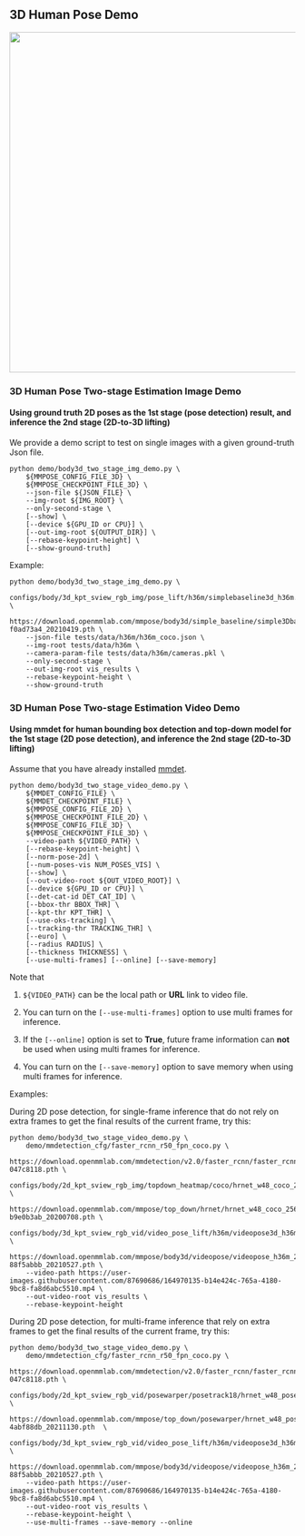 ## 3D Human Pose Demo

<img src="https://user-images.githubusercontent.com/15977946/118820606-02df2000-b8e9-11eb-9984-b9228101e780.gif" width="600px" alt><br>

### 3D Human Pose Two-stage Estimation Image Demo

#### Using ground truth 2D poses as the 1st stage (pose detection) result, and inference the 2nd stage (2D-to-3D lifting)

We provide a demo script to test on single images with a given ground-truth Json file.

```shell
python demo/body3d_two_stage_img_demo.py \
    ${MMPOSE_CONFIG_FILE_3D} \
    ${MMPOSE_CHECKPOINT_FILE_3D} \
    --json-file ${JSON_FILE} \
    --img-root ${IMG_ROOT} \
    --only-second-stage \
    [--show] \
    [--device ${GPU_ID or CPU}] \
    [--out-img-root ${OUTPUT_DIR}] \
    [--rebase-keypoint-height] \
    [--show-ground-truth]
```

Example:

```shell
python demo/body3d_two_stage_img_demo.py \
    configs/body/3d_kpt_sview_rgb_img/pose_lift/h36m/simplebaseline3d_h36m.py \
    https://download.openmmlab.com/mmpose/body3d/simple_baseline/simple3Dbaseline_h36m-f0ad73a4_20210419.pth \
    --json-file tests/data/h36m/h36m_coco.json \
    --img-root tests/data/h36m \
    --camera-param-file tests/data/h36m/cameras.pkl \
    --only-second-stage \
    --out-img-root vis_results \
    --rebase-keypoint-height \
    --show-ground-truth
```

### 3D Human Pose Two-stage Estimation Video Demo

#### Using mmdet for human bounding box detection and top-down model for the 1st stage (2D pose detection), and inference the 2nd stage (2D-to-3D lifting)

Assume that you have already installed [mmdet](https://github.com/open-mmlab/mmdetection).

```shell
python demo/body3d_two_stage_video_demo.py \
    ${MMDET_CONFIG_FILE} \
    ${MMDET_CHECKPOINT_FILE} \
    ${MMPOSE_CONFIG_FILE_2D} \
    ${MMPOSE_CHECKPOINT_FILE_2D} \
    ${MMPOSE_CONFIG_FILE_3D} \
    ${MMPOSE_CHECKPOINT_FILE_3D} \
    --video-path ${VIDEO_PATH} \
    [--rebase-keypoint-height] \
    [--norm-pose-2d] \
    [--num-poses-vis NUM_POSES_VIS] \
    [--show] \
    [--out-video-root ${OUT_VIDEO_ROOT}] \
    [--device ${GPU_ID or CPU}] \
    [--det-cat-id DET_CAT_ID] \
    [--bbox-thr BBOX_THR] \
    [--kpt-thr KPT_THR] \
    [--use-oks-tracking] \
    [--tracking-thr TRACKING_THR] \
    [--euro] \
    [--radius RADIUS] \
    [--thickness THICKNESS] \
    [--use-multi-frames] [--online] [--save-memory]
```

Note that

1. `${VIDEO_PATH}` can be the local path or **URL** link to video file.

2. You can turn on the `[--use-multi-frames]` option to use multi frames for inference.

3. If the `[--online]` option is set to **True**, future frame information can **not** be used when using multi frames for inference.

4. You can turn on the `[--save-memory]` option to save memory when using multi frames for inference.

Examples:

During 2D pose detection, for single-frame inference that do not rely on extra frames to get the final results of the current frame, try this:

```shell
python demo/body3d_two_stage_video_demo.py \
    demo/mmdetection_cfg/faster_rcnn_r50_fpn_coco.py \
    https://download.openmmlab.com/mmdetection/v2.0/faster_rcnn/faster_rcnn_r50_fpn_1x_coco/faster_rcnn_r50_fpn_1x_coco_20200130-047c8118.pth \
    configs/body/2d_kpt_sview_rgb_img/topdown_heatmap/coco/hrnet_w48_coco_256x192.py \
    https://download.openmmlab.com/mmpose/top_down/hrnet/hrnet_w48_coco_256x192-b9e0b3ab_20200708.pth \
    configs/body/3d_kpt_sview_rgb_vid/video_pose_lift/h36m/videopose3d_h36m_243frames_fullconv_supervised_cpn_ft.py \
    https://download.openmmlab.com/mmpose/body3d/videopose/videopose_h36m_243frames_fullconv_supervised_cpn_ft-88f5abbb_20210527.pth \
    --video-path https://user-images.githubusercontent.com/87690686/164970135-b14e424c-765a-4180-9bc8-fa8d6abc5510.mp4 \
    --out-video-root vis_results \
    --rebase-keypoint-height
```

During 2D pose detection, for multi-frame inference that rely on extra frames to get the final results of the current frame, try this:

```shell
python demo/body3d_two_stage_video_demo.py \
    demo/mmdetection_cfg/faster_rcnn_r50_fpn_coco.py \
    https://download.openmmlab.com/mmdetection/v2.0/faster_rcnn/faster_rcnn_r50_fpn_1x_coco/faster_rcnn_r50_fpn_1x_coco_20200130-047c8118.pth \
    configs/body/2d_kpt_sview_rgb_vid/posewarper/posetrack18/hrnet_w48_posetrack18_384x288_posewarper_stage2.py \
    https://download.openmmlab.com/mmpose/top_down/posewarper/hrnet_w48_posetrack18_384x288_posewarper_stage2-4abf88db_20211130.pth  \
    configs/body/3d_kpt_sview_rgb_vid/video_pose_lift/h36m/videopose3d_h36m_243frames_fullconv_supervised_cpn_ft.py \
    https://download.openmmlab.com/mmpose/body3d/videopose/videopose_h36m_243frames_fullconv_supervised_cpn_ft-88f5abbb_20210527.pth \
    --video-path https://user-images.githubusercontent.com/87690686/164970135-b14e424c-765a-4180-9bc8-fa8d6abc5510.mp4 \
    --out-video-root vis_results \
    --rebase-keypoint-height \
    --use-multi-frames --save-memory --online
```

